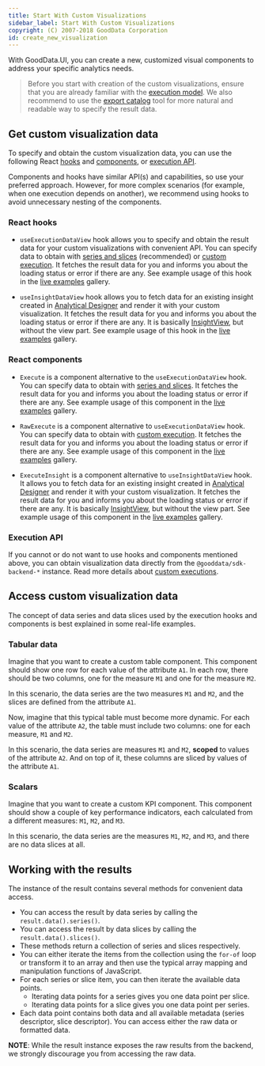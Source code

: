```yaml
---
title: Start With Custom Visualizations
sidebar_label: Start With Custom Visualizations
copyright: (C) 2007-2018 GoodData Corporation
id: create_new_visualization
---
```


With GoodData.UI, you can create a new, customized visual components to address your specific analytics needs.

> Before you start with creation of the custom visualizations, ensure that you are already familiar with the [execution model](understand_execution_model).
> We also recommend to use the [export catalog](export_catalog) tool for more natural and readable way to specify the result data.

## Get custom visualization data
To specify and obtain the custom visualization data, you can use the following React [hooks](#react-hooks) and [components](#react-components), or [execution API](#execution-api).

Components and hooks have similar API(s) and capabilities, so use your preferred approach.
However, for more complex scenarios (for example, when one execution depends on another), we recommend using hooks to avoid unnecessary nesting of the components.

### React hooks

- `useExecutionDataView` hook allows you to specify and obtain the result data for your custom visualizations with convenient API.
    You can specify data to obtain with [series and slices](#access-custom-visualization-data) (recommended) or [custom execution](custom_execution).
    It fetches the result data for you and informs you about the loading status or error if there are any.
    See example usage of this hook in the [live examples](https://gdui-examples.herokuapp.com/execute/use-execution-data-view-hook) gallery.

- `useInsightDataView` hook allows you to fetch data for an existing insight created in [Analytical Designer](https://help.gooddata.com/pages/viewpage.action?pageId=86794494) and render it with your custom visualization.
    It fetches the result data for you and informs you about the loading status or error if there are any.
    It is basically [InsightView](visualization_component), but without the view part.
    See example usage of this hook in the [live examples](https://gdui-examples.herokuapp.com/execute/use-insight-data-view-hook) gallery.

### React components
- `Execute` is a component alternative to the `useExecutionDataView` hook. You can specify data to obtain with [series and slices](#access-custom-visualization-data).
    It fetches the result data for you and informs you about the loading status or error if there are any.
    See example usage of this component in the [live examples](https://gdui-examples.herokuapp.com/execute/execute-component) gallery.

- `RawExecute` is a component alternative to `useExecutionDataView` hook. You can specify data to obtain with [custom execution](custom_execution).
    It fetches the result data for you and informs you about the loading status or error if there are any.
    See example usage of this component in the [live examples](https://gdui-examples.herokuapp.com/execute/raw-execute-component) gallery.

- `ExecuteInsight` is a component alternative to `useInsightDataView` hook.
    It allows you to fetch data for an existing insight created in [Analytical Designer](https://help.gooddata.com/pages/viewpage.action?pageId=86794494) and render it with your custom visualization.
    It fetches the result data for you and informs you about the loading status or error if there are any.
    It is basically [InsightView](visualization_component), but without the view part.
    See example usage of this component in the [live examples](https://gdui-examples.herokuapp.com/execute/execute-insight-component) gallery.

### Execution API

If you cannot or do not want to use hooks and components mentioned above, you can obtain visualization data directly from the `@gooddata/sdk-backend-*` instance. Read more details about [custom executions](custom_execution).

## Access custom visualization data

The concept of data series and data slices used by the execution hooks and components is best explained in some real-life examples.

### Tabular data

Imagine that you want to create a custom table component. This component should show one row for each value of the
attribute `A1`. In each row, there should be two columns, one for the measure `M1` and one for the measure `M2`.

In this scenario, the data series are the two measures `M1` and `M2`, and the slices are defined from the attribute `A1`.

Now, imagine that this typical table must become more dynamic. For each value of the attribute `A2`, the table must include two columns: one for each measure, `M1` and `M2`.

In this scenario, the data series are measures `M1` and `M2`, **scoped** to values of the attribute `A2`. And on top of it,
these columns are sliced by values of the attribute `A1`.

### Scalars

Imagine that you want to create a custom KPI component. This component should show a couple of key performance indicators,
each calculated from a different measures: `M1`, `M2`, and `M3`.

In this scenario, the data series are the measures `M1`, `M2`, and `M3`, and there are no data slices at all.

## Working with the results

The instance of the result contains several methods for convenient data access.

-   You can access the result by data series by calling the `result.data().series()`.
-   You can access the result by data slices by calling the `result.data().slices()`.
-   These methods return a collection of series and slices respectively.
-   You can either iterate the items from the collection using the `for-of` loop or transform it to an array and then use the typical array mapping and manipulation functions of JavaScript.
-   For each series or slice item, you can then iterate the available data points.
    -   Iterating data points for a series gives you one data point per slice.
    -   Iterating data points for a slice gives you one data point per series.
-   Each data point contains both data and all available metadata (series descriptor, slice descriptor). You can
    access either the raw data or formatted data.

**NOTE**: While the result instance exposes the raw results from the backend, we strongly discourage you from accessing
the raw data.
